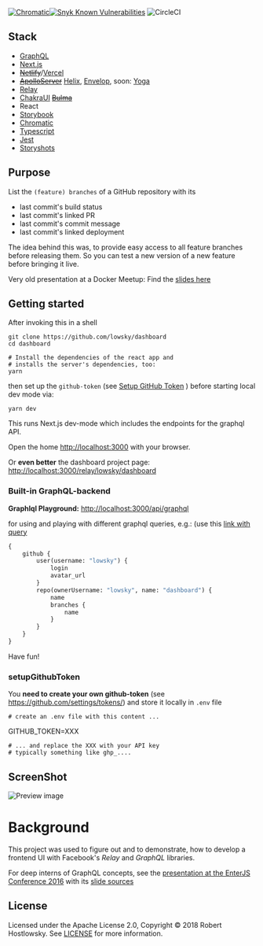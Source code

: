 [![Chromatic](https://github.com/lowsky/gh-dashboard-relay/actions/workflows/chromatic.yml/badge.svg)](https://github.com/lowsky/gh-dashboard-relay/actions/workflows/chromatic.yml)[![Snyk Known Vulnerabilities](https://snyk.io/test/github/lowsky/dashboard/badge.svg)](https://snyk.io/test/github/lowsky/dashboard)
![CircleCI](https://circleci.com/gh/lowsky/dashboard.svg?style=svg)

## Stack

-   [GraphQL](https://graphql.org/)
-   [Next.js](https://nextjs.org/)
-   ~~[Netlify](https://www.netlify.com/)~~/[Vercel](https://vercel.com/)
-   ~~[ApolloServer](https://www.apollographql.com/docs/apollo-server/)~~ [Helix](https://www.graphql-helix.com/), [Envelop](https://the-guild.dev/graphql/yoga-server), soon: [Yoga](https://the-guild.dev/graphql/yoga-server)
-   [Relay](https://relay.dev/)
-   [ChakraUI](https://chakra-ui.com/) ~~[Bulma](https://bulma.io/)~~
-   React
-   [Storybook](https://storybook.js.org/)
-   [Chromatic](https://storybook.js.org/)
-   [Typescript](https://www.typescriptlang.org/)
-   [Jest](https://jestjs.io/)
-   [Storyshots](https://storybook.js.org/addons/@storybook/addon-storyshots)

## Purpose

List the `(feature) branches` of a GitHub repository with its

-   last commit's build status
-   last commit's linked PR
-   last commit's commit message
-   last commit's linked deployment

The idea behind this was, to provide easy access to all feature branches before releasing them.
So you can test a new version of a new feature before bringing it live.

Very old presentation at a Docker Meetup: Find the [slides here](https://github.com/lowsky/dockerMeetupSlides)

## Getting started

After invoking this in a shell

    git clone https://github.com/lowsky/dashboard
    cd dashboard

    # Install the dependencies of the react app and
    # installs the server's dependencies, too:
    yarn

then set up the `github-token` (see [Setup GitHub Token](#setupgithubtoken) ) before starting local dev mode via:

    yarn dev

This runs Next.js dev-mode which includes the endpoints for the graphql API.

Open the home [http://localhost:3000](http://localhost:3000) with your browser.

Or **even better** the dashboard project page: [http://localhost:3000/relay/lowsky/dashboard](http://localhost:3000/relay/lowsky/dashboard)

### Built-in GraphQL-backend

**GraphIql Playground:** [http://localhost:3000/api/graphql](http://localhost:3000/api/graphql)

for using and playing with different graphql queries, e.g.:
(use this [link with query](http://localhost:3000/api/graphql?query=%7B%0A%20%20github%20%7B%0A%20%20%20%20user%28username%3A%20%22lowsky%22%29%20%7B%0A%20%20%20%20%20%20login%0A%20%20%20%20%20%20avatar_url%0A%20%20%20%20%7D%0A%20%20%20%20repo%28ownerUsername%3A%20%22lowsky%22%2C%20name%3A%20%22dashboard%22%29%20%7B%0A%20%20%20%20%20%20name%0A%20%20%20%20%20%20branches%7Bname%7D%0A%20%20%20%20%7D%0A%20%20%7D%0A%7D%0A)

```graphql
{
    github {
        user(username: "lowsky") {
            login
            avatar_url
        }
        repo(ownerUsername: "lowsky", name: "dashboard") {
            name
            branches {
                name
            }
        }
    }
}
```

Have fun!

### setupGithubToken

You **need to create your own github-token** (see https://github.com/settings/tokens/) and
store it locally in `.env` file

    # create an .env file with this content ...

GITHUB_TOKEN=XXX

    # ... and replace the XXX with your API key
    # typically something like ghp_....

## ScreenShot

![Preview image](./assets/images/DashboardDemo.png)

# Background

This project was used to figure out and to demonstrate, how to develop a frontend UI with Facebook's _Relay_ and _GraphQL_ libraries.

For deep interns of GraphQL concepts, see the [presentation at the EnterJS Conference 2016](https://lowsky.github.io/deck-graphql-relay-talk) with its [slide sources](https://www.github.com/lowsky/deck-graphql-relay-talk)

## License

Licensed under the Apache License 2.0, Copyright ©️ 2018 Robert Hostlowsky. See [LICENSE](LICENSE) for more information.
